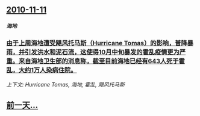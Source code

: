 ## [2010-11-11](/news/2010/11/11/index.md)

##### 海地
### [ 由于上周海地遭受飓风托马斯（Hurricane Tomas）的影响，普降暴雨，并引发洪水和泥石流，这使得10月中旬暴发的霍乱疫情更为严重。来自海地卫生部的消息称，截至目前海地已经有643人死于霍乱，大约1万人染病住院。](/news/2010/11/11/由于上周海地遭受飓风托马斯-Hurricane-Tomas-的影响-普降暴雨-并引发洪水和泥石流-这使得10月中旬暴发.md)
_上下文: Hurricane Tomas, 海地, 霍乱, 飓风托马斯_

## [前一天...](/news/2010/11/9/index.md)

